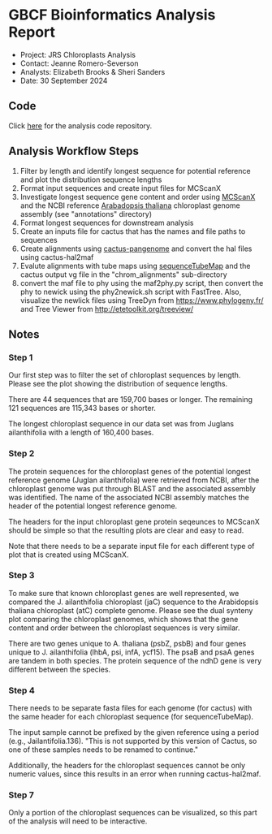 # GBCF Bioinformatics Analysis Report

- Project: JRS Chloroplasts Analysis
- Contact: Jeanne Romero-Severson
- Analysts: Elizabeth Brooks & Sheri Sanders
- Date: 30 September 2024

## Code

Click [here](https://github.com/ElizabethBrooks/GBCF_Chloroplasts) for the analysis code repository.

## Analysis Workflow Steps

1. Filter by length and identify longest sequence for potential reference and plot the distribution sequence lengths
2. Format input sequences and create input files for MCScanX
3. Investigate longest sequence gene content and order using [MCScanX](https://github.com/wyp1125/MCScanX) and the NCBI reference [Arabadopsis thaliana](https://www.ncbi.nlm.nih.gov/datasets/genome/GCF_000001735.4/) chloroplast genome assembly (see "annotations" directory)
4. Format longest sequences for downstream analysis
5. Create an inputs file for cactus that has the names and file paths to sequences
6. Create alignments using [cactus-pangenome](https://github.com/ComparativeGenomicsToolkit/cactus/blob/master/doc/pangenome.md) and convert the hal files using cactus-hal2maf
7. Evalute alignments with tube maps using [sequenceTubeMap](https://vgteam.github.io/sequenceTubeMap/) and the cactus output vg file in the "chrom_alignments" sub-directory
8. convert the maf file to phy using the maf2phy.py script, then convert the phy to newick using the phy2newick.sh script with FastTree. Also, visualize the newlick files using TreeDyn from https://www.phylogeny.fr/ and Tree Viewer from http://etetoolkit.org/treeview/

## Notes

### Step 1

Our first step was to filter the set of chloroplast sequences by length. Please see the plot showing the distribution of sequence lengths. 

There are 44 sequences that are 159,700 bases or longer. The remaining 121 sequences are 115,343 bases or shorter. 

The longest chloroplast sequence in our data set was from Juglans ailanthifolia with a length of 160,400 bases. 

### Step 2

The protein sequences for the chloroplast genes of the potential longest reference genome (Juglan ailanthifolia) were retrieved from NCBI, after the chloroplast genome was put through BLAST and the associated assembly was identified. The name of the associated NCBI assembly matches the header of the potential longest reference genome. 

The headers for the input chloroplast gene protein seqeunces to MCScanX should be simple so that the resulting plots are clear and easy to read.

Note that there needs to be a separate input file for each different type of plot that is created using MCScanX.

### Step 3

To make sure that known chloroplast genes are well represented, we compared the J. ailanthifolia chloroplast (jaC) sequence to the Arabidopsis thaliana chloroplast (atC) complete genome. Please see the dual synteny plot comparing the chloroplast genomes, which shows that the gene content and order between the chloroplast sequences is very similar.

There are two genes unique to A. thaliana (psbZ, psbB) and four genes unique to J. ailanthifolia (lhbA, psi, infA, ycf15). The psaB and psaA genes are tandem in both species. The protein sequence of the ndhD gene is very different between the species.

### Step 4

There needs to be separate fasta files for each genome (for cactus) with the same header for each chloroplast sequence (for sequenceTubeMap). 

The input sample cannot be prefixed by the given reference using a period (e.g., Jailantifolia.136). "This is not supported by this version of Cactus, so one of these samples needs to be renamed to continue." 

Additionally, the headers for the chloroplast sequences cannot be only numeric values, since this results in an error when running cactus-hal2maf.

### Step 7

Only a portion of the chloroplast sequences can be visualized, so this part of the analysis will need to be interactive.

